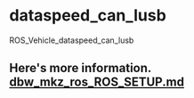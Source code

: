 # dataspeed_can_lusb
ROS_Vehicle_dataspeed_can_lusb

Here's more information.
[dbw_mkz_ros_ROS_SETUP.md](https://github.com/jiwoong7813/dbw_mkz_ros/blob/master/ROS_SETUP.md)
----------
